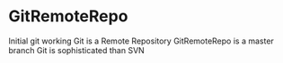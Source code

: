 # GitRemoteRepo
Initial git working
Git is a Remote Repository
GitRemoteRepo is a master branch
Git is sophisticated than SVN
